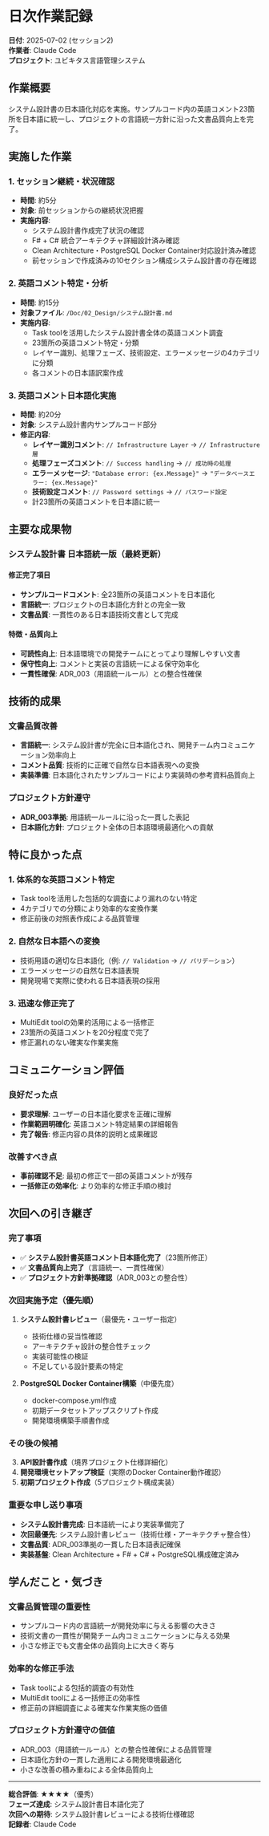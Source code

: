 # 日次作業記録

**日付**: 2025-07-02 (セッション2)  
**作業者**: Claude Code  
**プロジェクト**: ユビキタス言語管理システム  

## 作業概要
システム設計書の日本語化対応を実施。サンプルコード内の英語コメント23箇所を日本語に統一し、プロジェクトの言語統一方針に沿った文書品質向上を完了。

## 実施した作業

### 1. セッション継続・状況確認
- **時間**: 約5分
- **対象**: 前セッションからの継続状況把握
- **実施内容**:
  - システム設計書作成完了状況の確認
  - F# + C# 統合アーキテクチャ詳細設計済み確認
  - Clean Architecture・PostgreSQL Docker Container対応設計済み確認
  - 前セッションで作成済みの10セクション構成システム設計書の存在確認

### 2. 英語コメント特定・分析
- **時間**: 約15分
- **対象ファイル**: `/Doc/02_Design/システム設計書.md`
- **実施内容**:
  - Task toolを活用したシステム設計書全体の英語コメント調査
  - 23箇所の英語コメント特定・分類
  - レイヤー識別、処理フェーズ、技術設定、エラーメッセージの4カテゴリに分類
  - 各コメントの日本語訳案作成

### 3. 英語コメント日本語化実施
- **時間**: 約20分
- **対象**: システム設計書内サンプルコード部分
- **修正内容**:
  - **レイヤー識別コメント**: `// Infrastructure Layer` → `// Infrastructure層`
  - **処理フェーズコメント**: `// Success handling` → `// 成功時の処理`
  - **エラーメッセージ**: `"Database error: {ex.Message}"` → `"データベースエラー: {ex.Message}"`
  - **技術設定コメント**: `// Password settings` → `// パスワード設定`
  - 計23箇所の英語コメントを日本語に統一

## 主要な成果物

### システム設計書 日本語統一版（最終更新）
#### 修正完了項目
- **サンプルコードコメント**: 全23箇所の英語コメントを日本語化
- **言語統一**: プロジェクトの日本語化方針との完全一致
- **文書品質**: 一貫性のある日本語技術文書として完成

#### 特徴・品質向上
- **可読性向上**: 日本語環境での開発チームにとってより理解しやすい文書
- **保守性向上**: コメントと実装の言語統一による保守効率化
- **一貫性確保**: ADR_003（用語統一ルール）との整合性確保

## 技術的成果

### 文書品質改善
- **言語統一**: システム設計書が完全に日本語化され、開発チーム内コミュニケーション効率向上
- **コメント品質**: 技術的に正確で自然な日本語表現への変換
- **実装準備**: 日本語化されたサンプルコードにより実装時の参考資料品質向上

### プロジェクト方針遵守
- **ADR_003準拠**: 用語統一ルールに沿った一貫した表記
- **日本語化方針**: プロジェクト全体の日本語環境最適化への貢献

## 特に良かった点

### 1. 体系的な英語コメント特定
- Task toolを活用した包括的な調査により漏れのない特定
- 4カテゴリでの分類により効率的な変換作業
- 修正前後の対照表作成による品質管理

### 2. 自然な日本語への変換
- 技術用語の適切な日本語化（例: `// Validation` → `// バリデーション`）
- エラーメッセージの自然な日本語表現
- 開発現場で実際に使われる日本語表現の採用

### 3. 迅速な修正完了
- MultiEdit toolの効果的活用による一括修正
- 23箇所の英語コメントを20分程度で完了
- 修正漏れのない確実な作業実施

## コミュニケーション評価

### 良好だった点
- **要求理解**: ユーザーの日本語化要求を正確に理解
- **作業範囲明確化**: 英語コメント特定結果の詳細報告
- **完了報告**: 修正内容の具体的説明と成果確認

### 改善すべき点
- **事前確認不足**: 最初の修正で一部の英語コメントが残存
- **一括修正の効率化**: より効率的な修正手順の検討

## 次回への引き継ぎ

### 完了事項
- ✅ **システム設計書英語コメント日本語化完了**（23箇所修正）
- ✅ **文書品質向上完了**（言語統一、一貫性確保）
- ✅ **プロジェクト方針準拠確認**（ADR_003との整合性）

### 次回実施予定（優先順）
1. **システム設計書レビュー**（最優先・ユーザー指定）
   - 技術仕様の妥当性確認
   - アーキテクチャ設計の整合性チェック
   - 実装可能性の検証
   - 不足している設計要素の特定

2. **PostgreSQL Docker Container構築**（中優先度）
   - docker-compose.yml作成
   - 初期データセットアップスクリプト作成
   - 開発環境構築手順書作成

### その後の候補
3. **API設計書作成**（境界プロジェクト仕様詳細化）
4. **開発環境セットアップ検証**（実際のDocker Container動作確認）
5. **初期プロジェクト作成**（5プロジェクト構成実装）

### 重要な申し送り事項
- **システム設計書完成**: 日本語統一により実装準備完了
- **次回最優先**: システム設計書レビュー（技術仕様・アーキテクチャ整合性）
- **文書品質**: ADR_003準拠の一貫した日本語表記確保
- **実装基盤**: Clean Architecture + F# + C# + PostgreSQL構成確定済み

## 学んだこと・気づき

### 文書品質管理の重要性
- サンプルコード内の言語統一が開発効率に与える影響の大きさ
- 技術文書の一貫性が開発チーム内コミュニケーションに与える効果
- 小さな修正でも文書全体の品質向上に大きく寄与

### 効率的な修正手法
- Task toolによる包括的調査の有効性
- MultiEdit toolによる一括修正の効率性
- 修正前の詳細調査による確実な作業実施の価値

### プロジェクト方針遵守の価値
- ADR_003（用語統一ルール）との整合性確保による品質管理
- 日本語化方針の一貫した適用による開発環境最適化
- 小さな改善の積み重ねによる全体品質向上

---

**総合評価**: ★★★★（優秀）  
**フェーズ達成**: システム設計書日本語化完了  
**次回への期待**: システム設計書レビューによる技術仕様確認  
**記録者**: Claude Code